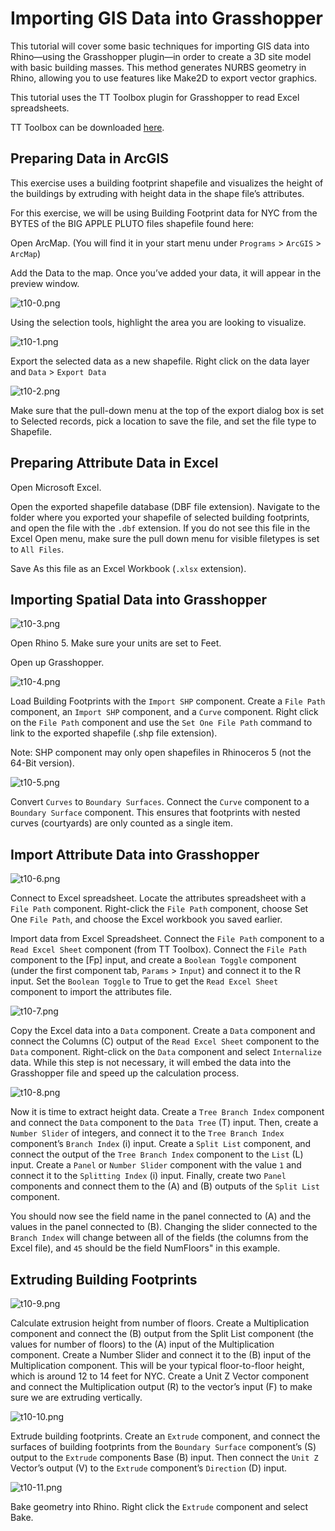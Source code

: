# Importing GIS Data into Grasshopper

This tutorial will cover some basic techniques for importing GIS data into Rhino—using the Grasshopper plugin—in order to create a 3D site model with basic building masses. This method generates NURBS geometry in Rhino, allowing you to use features like Make2D to export vector graphics.

This tutorial uses the TT Toolbox plugin for Grasshopper to read Excel spreadsheets.

TT Toolbox can be downloaded [here](http://www.food4rhino.com/project/tttoolbox?ufh).

## Preparing Data in ArcGIS

This exercise uses a building footprint shapefile and visualizes the height of the buildings by extruding with height data in the shape file’s attributes.

For this exercise, we will be using Building Footprint data for NYC from the BYTES of the BIG APPLE PLUTO files shapefile found here: 

Open ArcMap. (You will find it in your start menu under `Programs` > `ArcGIS` > `ArcMap`)

Add the Data to the map. Once you’ve added your data, it will appear in the preview window.

![t10-0.png](URL)

Using the selection tools, highlight the area you are looking to visualize.

![t10-1.png](URL)

Export the selected data as a new shapefile. Right click on the data layer and `Data` > `Export Data`

![t10-2.png](URL)

Make sure that the pull-down menu at the top of the export dialog box is set to Selected records, pick a location to save the file, and set the file type to Shapefile.

## Preparing Attribute Data in Excel

Open Microsoft Excel.

Open the exported shapefile database (DBF file extension). Navigate to the folder where you exported your shapefile of selected building footprints, and open the file with the `.dbf` extension. If you do not see this file in the Excel Open menu, make sure the pull down menu for visible filetypes is set to `All Files`.

Save As this file as an Excel Workbook (`.xlsx` extension).

## Importing Spatial Data into Grasshopper

![t10-3.png](URL)

Open Rhino 5. Make sure your units are set to Feet.

Open up Grasshopper.

![t10-4.png](URL)

Load Building Footprints with the `Import SHP` component. Create a `File Path` component, an `Import SHP` component, and a `Curve` component. Right click on the `File Path` component and use the `Set One File Path` command to link to the exported shapefile (.shp file extension).

Note: SHP component may only open shapefiles in Rhinoceros 5 (not the 64-Bit version).

![t10-5.png](URL)

Convert `Curves` to `Boundary Surfaces`. Connect the `Curve` component to a `Boundary Surface` component. This ensures that footprints with nested curves (courtyards) are only counted as a single item.

## Import Attribute Data into Grasshopper

![t10-6.png](URL)

Connect to Excel spreadsheet. Locate the attributes spreadsheet with a `File Path` component. Right-click the `File Path` component, choose Set One `File Path`, and choose the Excel workbook you saved earlier.

Import data from Excel Spreadsheet. Connect the `File Path` component to a `Read Excel Sheet` component (from TT Toolbox). Connect the `File Path` component to the [Fp] input, and create a `Boolean Toggle` component (under the first component tab, `Params` > `Input`) and connect it to the R input. Set the `Boolean Toggle` to True to get the `Read Excel Sheet` component to import the attributes file.

![t10-7.png](URL)

Copy the Excel data into a `Data` component. Create a `Data` component and connect the Columns (C) output of the `Read Excel Sheet` component to the `Data` component. Right-click on the `Data` component and select `Internalize` data. While this step is not necessary, it will embed the data into the Grasshopper file and speed up the calculation process.

![t10-8.png](URL)

Now it is time to extract height data. Create a `Tree Branch Index` component and connect the `Data` component to the `Data Tree` (T) input. Then, create a `Number Slider` of integers, and connect it to the `Tree Branch Index` component’s `Branch Index` (i) input. Create a `Split List` component, and connect the output of the `Tree Branch Index` component to the `List` (L) input. Create a `Panel` or `Number Slider` component with the value `1` and connect it to the `Splitting Index` (i) input. Finally, create two `Panel` components and connect them to the (A) and (B) outputs of the `Split List` component.

You should now see the field name in the panel connected to (A) and the values in the panel connected to (B). Changing the slider connected to the `Branch Index` will change between all of the fields (the columns from the Excel file), and `45` should be the field NumFloors" in this example.

## Extruding Building Footprints

![t10-9.png](URL)

Calculate extrusion height from number of floors. Create a Multiplication component and connect the (B) output from the Split List component (the values for number of floors) to the (A) input of the Multiplication component. Create a Number Slider and connect it to the (B) input of the Multiplication component. This will be your typical floor-to-floor height, which is around 12 to 14 feet for NYC. Create a Unit Z Vector component and connect the Multiplication output (R) to the vector’s input (F) to make sure we are extruding vertically.

![t10-10.png](URL)

Extrude building footprints. Create an `Extrude` component, and connect the surfaces of building footprints from the `Boundary Surface` component’s (S) output to the `Extrude` components Base (B) input. Then connect the `Unit Z` Vector’s output (V) to the `Extrude` component’s `Direction` (D) input.

![t10-11.png](URL)

Bake geometry into Rhino. Right click the `Extrude` component and select Bake.